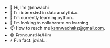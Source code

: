- 👋 Hi, I’m @nnwachi
- 👀 I’m interested in data analythics.
- 🌱 I’m currently learning python..
- 💞️ I’m looking to collaborate on learning...
- 📫 How to reach me kennwachukz@gmail.com.
- 😄 Pronouns:He/Him
- ⚡ Fun fact: jovial...

<!---
nnwachi/nnwachi is a ✨ special ✨ repository because its `README.md` (this file) appears on your GitHub profile.
You can click the Preview link to take a look at your changes.
--->
